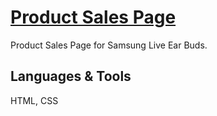 # [Product Sales Page](https://kiransahmbi.github.io/product-sales-page)

Product Sales Page for Samsung Live Ear Buds.

## Languages & Tools
HTML, CSS
